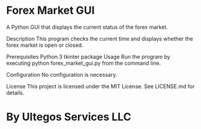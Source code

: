 # Forex Market GUI
A Python GUI that displays the current status of the forex market.

Description
This program checks the current time and displays whether the forex market is open or closed.

Prerequisites
Python 3
tkinter package
Usage
Run the program by executing python forex_market_gui.py from the command line.

Configuration
No configuration is necessary.

License
This project is licensed under the MIT License. See LICENSE.md for details.
# 
# By Ultegos Services LLC
